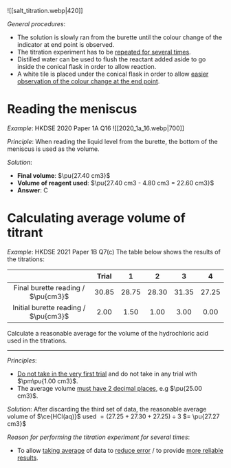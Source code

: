 ![[salt_titration.webp|420]]

*General procedures*:
- The solution is slowly ran from the burette until the colour change of the indicator at end point is observed.
- The titration experiment has to be <u>repeated for several times</u>.
- Distilled water can be used to flush the reactant added aside to go inside the conical flask in order to allow reaction.
- A white tile is placed under the conical flask in order to allow <u>easier observation of the colour change at the end point</u>.

# Reading the meniscus
*Example*: HKDSE 2020 Paper 1A Q16
![[2020_1a_16.webp|700]]

*Principle*:
When reading the liquid level from the burette, the bottom of the meniscus is used as the volume.

*Solution*:
- **Final volume**: $\pu{27.40 cm3}$
- **Volume of reagent used**: $\pu{27.40 cm3 - 4.80 cm3 = 22.60 cm3}$
- **Answer**: C

# Calculating average volume of titrant
*Example*: HKDSE 2021 Paper 1B Q7(c)
The table below shows the results of the titrations:

| | Trial | 1 | 2 | 3 | 4 |
| :--: | :--: | :--: | :--: | :--: | :--: |
| Final burette reading / $\pu{cm3}$ | 30.85 | 28.75 | 28.30 | 31.35 | 27.25 |
| Initial burette reading / $\pu{cm3}$ | 2.00 | 1.50 | 1.00 | 3.00 | 0.00 |

Calculate a reasonable average for the volume of the hydrochloric acid used in the titrations.

---

*Principles*:
- <u>Do not take in the very first trial</u> and do not take in any trial with $\pm\pu{1.00 cm3}$.
- The average volume <u>must have 2 decimal places</u>, e.g $\pu{25.00 cm3}$.

*Solution*:
After discarding the third set of data, the reasonable average volume of $\ce{HCl(aq)}$ used
$= (27.25 + 27.30 + 27.25) \div 3$
$= \pu{27.27 cm3}$

*Reason for performing the titration experiment for several times*:
- To allow <u>taking average</u> of data to <u>reduce error</u> / to provide <u>more reliable results</u>.

